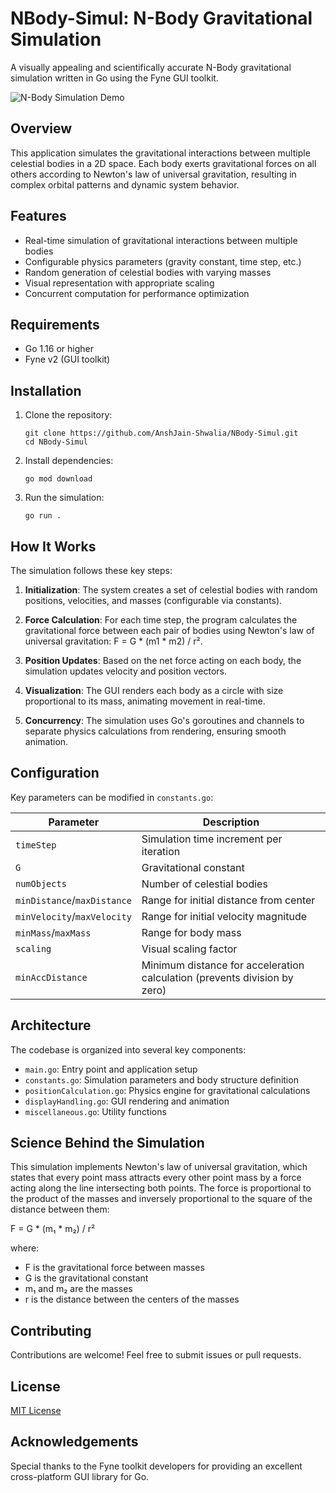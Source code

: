# NBody-Simul: N-Body Gravitational Simulation

A visually appealing and scientifically accurate N-Body gravitational simulation written in Go using the Fyne GUI toolkit.

![N-Body Simulation Demo](https://github.com/AnshJain-Shwalia/NBody-Simul/blob/main/demo.gif)

## Overview

This application simulates the gravitational interactions between multiple celestial bodies in a 2D space. Each body exerts gravitational forces on all others according to Newton's law of universal gravitation, resulting in complex orbital patterns and dynamic system behavior.

## Features

- Real-time simulation of gravitational interactions between multiple bodies
- Configurable physics parameters (gravity constant, time step, etc.)
- Random generation of celestial bodies with varying masses
- Visual representation with appropriate scaling
- Concurrent computation for performance optimization

## Requirements

- Go 1.16 or higher
- Fyne v2 (GUI toolkit)

## Installation

1. Clone the repository:
   ```
   git clone https://github.com/AnshJain-Shwalia/NBody-Simul.git
   cd NBody-Simul
   ```

2. Install dependencies:
   ```
   go mod download
   ```

3. Run the simulation:
   ```
   go run .
   ```

## How It Works

The simulation follows these key steps:

1. **Initialization**: The system creates a set of celestial bodies with random positions, velocities, and masses (configurable via constants).

2. **Force Calculation**: For each time step, the program calculates the gravitational force between each pair of bodies using Newton's law of universal gravitation: F = G * (m1 * m2) / r².

3. **Position Updates**: Based on the net force acting on each body, the simulation updates velocity and position vectors.

4. **Visualization**: The GUI renders each body as a circle with size proportional to its mass, animating movement in real-time.

5. **Concurrency**: The simulation uses Go's goroutines and channels to separate physics calculations from rendering, ensuring smooth animation.

## Configuration

Key parameters can be modified in `constants.go`:

| Parameter | Description |
|-----------|-------------|
| `timeStep` | Simulation time increment per iteration |
| `G` | Gravitational constant |
| `numObjects` | Number of celestial bodies |
| `minDistance`/`maxDistance` | Range for initial distance from center |
| `minVelocity`/`maxVelocity` | Range for initial velocity magnitude |
| `minMass`/`maxMass` | Range for body mass |
| `scaling` | Visual scaling factor |
| `minAccDistance` | Minimum distance for acceleration calculation (prevents division by zero) |

## Architecture

The codebase is organized into several key components:

- `main.go`: Entry point and application setup
- `constants.go`: Simulation parameters and body structure definition
- `positionCalculation.go`: Physics engine for gravitational calculations
- `displayHandling.go`: GUI rendering and animation
- `miscellaneous.go`: Utility functions

## Science Behind the Simulation

This simulation implements Newton's law of universal gravitation, which states that every point mass attracts every other point mass by a force acting along the line intersecting both points. The force is proportional to the product of the masses and inversely proportional to the square of the distance between them:

F = G * (m₁ * m₂) / r²

where:
- F is the gravitational force between masses
- G is the gravitational constant
- m₁ and m₂ are the masses
- r is the distance between the centers of the masses

## Contributing

Contributions are welcome! Feel free to submit issues or pull requests.

## License

[MIT License](LICENSE)

## Acknowledgements

Special thanks to the Fyne toolkit developers for providing an excellent cross-platform GUI library for Go.
